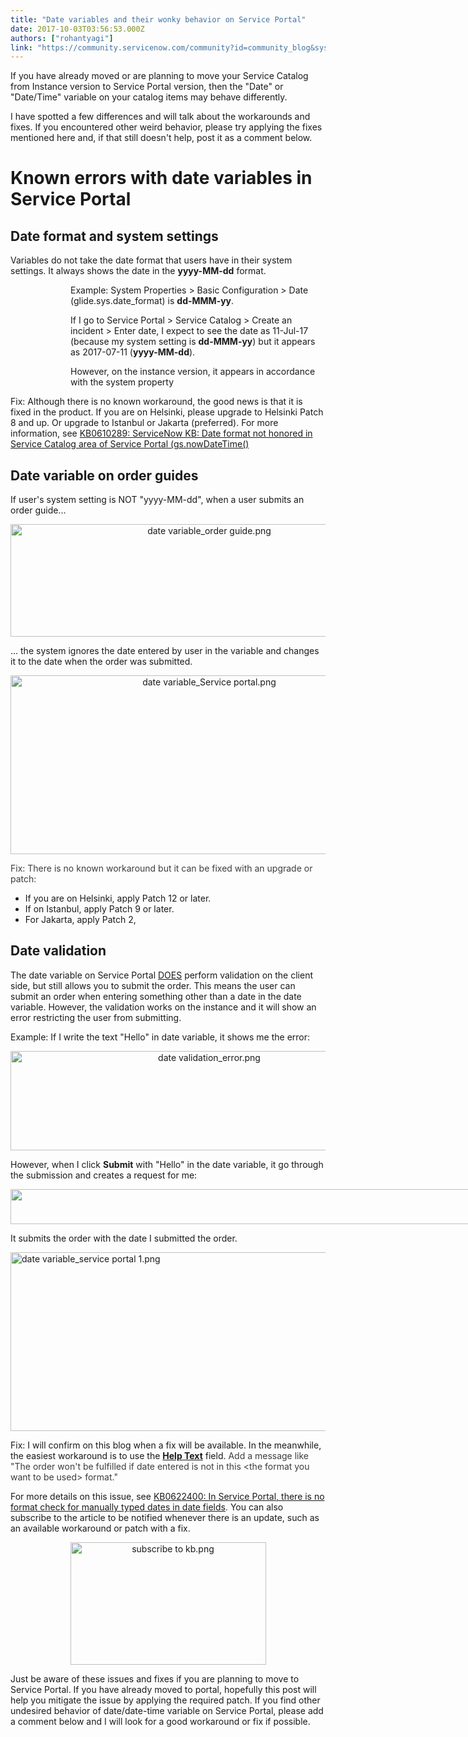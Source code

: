 ```yaml
---
title: "Date variables and their wonky behavior on Service Portal"
date: 2017-10-03T03:56:53.000Z
authors: ["rohantyagi"]
link: "https://community.servicenow.com/community?id=community_blog&sys_id=835de629dbd0dbc01dcaf3231f9619cc"
---
```

<p>If you have already moved or are planning to move your Service Catalog from Instance version to Service Portal version, then the "Date" or "Date/Time" variable on your catalog items may behave differently.</p><p></p><p>I have spotted a few differences and will talk about the workarounds and fixes. If you encountered other weird behavior, please try applying the fixes mentioned here and, if that still doesn't help, post it as a comment below.</p><p></p><h1>Known errors with date variables in Service Portal</h1><p></p><h2><strong>Date format and system settings</strong></h2><p>Variables do not take the date format that users have in their system settings. It always shows the date in the <strong>yyyy-MM-dd</strong> format.</p><p style="margin-left: 1.0in;">Example: System Properties &gt; Basic Configuration &gt; Date (glide.sys.date_format) is <strong>dd-MMM-yy</strong>.</p><p style="margin-left: 1.0in;">If I go to Service Portal &gt; Service Catalog &gt; Create an incident &gt; Enter date, I expect to see the date as 11-Jul-17 (because my system setting is <strong>dd-MMM-yy</strong>) but it appears as 2017-07-11 (<strong>yyyy-MM-dd</strong>).</p><p style="margin-left: 1.0in;">However, on the instance version, it appears in accordance with the system property</p><p style="margin-left: 1.0in;"></p><p>Fix: Although there is no known workaround, the good news is that it is fixed in the product. If you are on Helsinki, please upgrade to Helsinki Patch 8 and up. Or upgrade to Istanbul or Jakarta (preferred). For more information, see <a href="https://hi.service-now.com/kb_view.do?sysparm_article=KB0610289" title="https://hi.service-now.com/kb_view.do?sysparm_article=KB0610289">KB0610289</a><a href="https://hi.service-now.com/kb_view.do?sysparm_article=KB0610289" title="https://hi.service-now.com/kb_view.do?sysparm_article=KB0610289">: ServiceNow KB: Date format not honored in Service Catalog area of Service Portal (gs.nowDateTime()</a></p><p></p><h2><strong>Date variable on order guides</strong></h2><p>If user's system setting is NOT "yyyy-MM-dd", when a user submits an order guide...</p><p style="text-align: center;"><img   alt="date variable_order guide.png" class="image-11 jive-image" src="c5b238cadb5c57049c9ffb651f961995.iix" style="width: 620px; height: 180px;"/></p><p>... the system ignores the date entered by user in the variable and changes it to the date when the order was submitted.</p><p></p><p></p><p style="text-align: center;"><img   alt="date variable_Service portal.png" class="image-10 jive-image" src="c323d98edb581b04ed6af3231f961920.iix" style="width: 620px; height: 286px;"/></p><p><span style="color: #3d3d3d;">Fix: There is no known workaround but it can be fixed with an upgrade or patch:</span></p><ul><li>If you are on Helsinki, apply Patch 12 or later.</li><li>If on Istanbul, apply Patch 9 or later.</li><li>For Jakarta, apply Patch 2,</li></ul><p></p><h2><strong>Date validation</strong></h2><p>The date variable on Service Portal <span style="text-decoration-line: underline;">DOES</span> perform validation on the client side, but still allows you to submit the order. This means the user can submit an order when entering something other than a date in the date variable. However, the validation works on the instance and it will show an error restricting the user from submitting.</p><p>Example: If I write the text "Hello" in date variable, it shows me the error:</p><p style="text-align: center;"><img   alt="date validation_error.png" class="image-9 jive-image" src="46586371dbd493041dcaf3231f9619a2.iix" style="width: 620px; height: 159px;"/></p><p></p><p>However, when I click <strong>Submit</strong> with "Hello" in the date variable, it go through the submission and creates a request for me:</p><p style="text-align: center;"><img   class="jive-image image-4" height="57" src="4cd29d0edb1813043eb27a9e0f9619ad.iix" style="max-width: 1200px; max-height: 900px; width: 781px; height: 56.6225px;" width="781"/></p><p>It submits the order with the date I submitted the order.</p><p><img   alt="date variable_service portal 1.png" class="image-8 jive-image" src="e7bd4846db101f048c8ef4621f96193e.iix" style="width: 620px; height: 286px; display: block; margin-left: auto; margin-right: auto;"/></p><p>Fix: I will confirm on this blog when a fix will be available. In the meanwhile, the easiest workaround is to use the <strong><a title="" _jive_internal="true" href="/community?id=community_blog&sys_id=1efd662ddbd0dbc01dcaf3231f961990">Help Text</a></strong> field. <span style="color: #3d3d3d;">Add a message like "The order won't be fulfilled if date entered is not in this &lt;the format you want to be used&gt; format."</span></p><p></p><p>For more details on this issue, see <a href="https://hi.service-now.com/kb_view.do?sysparm_article=KB0622400" title="https://hi.service-now.com/kb_view.do?sysparm_article=KB0622400">KB0622400: In Service Portal, there is no format check for manually typed dates in date fields</a><span style="color: #3d3d3d;">. </span>You can also subscribe to the article to be notified whenever there is an update, such as an available workaround or patch with a fix.</p><p style="text-align: center;"><img   alt="subscribe to kb.png" class="image-7 jive-image" height="195" src="f1fce086db18dfc03eb27a9e0f9619d4.iix" style="width: 313px; height: 195.373px;" width="313"/></p><p style="text-align: center;"></p><p style="text-align: left;">Just be aware of these issues and fixes if you are planning to move to Service Portal. If you have already moved to portal, hopefully this post will help you mitigate the issue by applying the required patch. If you find other undesired behavior of date/date-time variable on Service Portal, please add a comment below and I will look for a good workaround or fix if possible.</p>